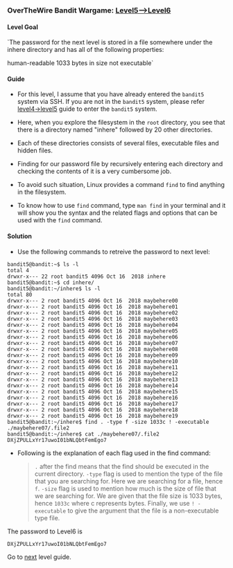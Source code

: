 ### OverTheWire Bandit Wargame: [Level5-->Level6](https://overthewire.org/wargames/bandit/bandit6.html)

#### Level Goal

`The password for the next level is stored in a file somewhere under the inhere directory and has all of the following properties:

human-readable
1033 bytes in size
not executable`

#### Guide

* For this level, I assume that you have already entered the `bandit5` system via SSH. If you are not in the `bandit5` system, please refer [level4->level5]() guide to enter the `bandit5` system.

* Here, when you explore the filesystem in the `root` directory, you see that there is a directory named "inhere" followed by 20 other directories.

* Each of these directories consists of several files, executable files and hidden files.

* Finding for our password file by recursively entering each directory and checking the contents of it is a very cumbersome job.

* To avoid such situation, Linux provides a command `find` to find anything in the filesystem.

* To know how to use `find` command, type `man find` in your terminal and it will show you the syntax and the related flags and options that can be used with the `find` command.

#### Solution

* Use the following commands to retreive the password to next level:

```shell
bandit5@bandit:~$ ls -l
total 4
drwxr-x--- 22 root bandit5 4096 Oct 16  2018 inhere
bandit5@bandit:~$ cd inhere/
bandit5@bandit:~/inhere$ ls -l
total 80
drwxr-x--- 2 root bandit5 4096 Oct 16  2018 maybehere00
drwxr-x--- 2 root bandit5 4096 Oct 16  2018 maybehere01
drwxr-x--- 2 root bandit5 4096 Oct 16  2018 maybehere02
drwxr-x--- 2 root bandit5 4096 Oct 16  2018 maybehere03
drwxr-x--- 2 root bandit5 4096 Oct 16  2018 maybehere04
drwxr-x--- 2 root bandit5 4096 Oct 16  2018 maybehere05
drwxr-x--- 2 root bandit5 4096 Oct 16  2018 maybehere06
drwxr-x--- 2 root bandit5 4096 Oct 16  2018 maybehere07
drwxr-x--- 2 root bandit5 4096 Oct 16  2018 maybehere08
drwxr-x--- 2 root bandit5 4096 Oct 16  2018 maybehere09
drwxr-x--- 2 root bandit5 4096 Oct 16  2018 maybehere10
drwxr-x--- 2 root bandit5 4096 Oct 16  2018 maybehere11
drwxr-x--- 2 root bandit5 4096 Oct 16  2018 maybehere12
drwxr-x--- 2 root bandit5 4096 Oct 16  2018 maybehere13
drwxr-x--- 2 root bandit5 4096 Oct 16  2018 maybehere14
drwxr-x--- 2 root bandit5 4096 Oct 16  2018 maybehere15
drwxr-x--- 2 root bandit5 4096 Oct 16  2018 maybehere16
drwxr-x--- 2 root bandit5 4096 Oct 16  2018 maybehere17
drwxr-x--- 2 root bandit5 4096 Oct 16  2018 maybehere18
drwxr-x--- 2 root bandit5 4096 Oct 16  2018 maybehere19
bandit5@bandit:~/inhere$ find . -type f -size 1033c ! -executable
./maybehere07/.file2
bandit5@bandit:~/inhere$ cat ./maybehere07/.file2
DXjZPULLxYr17uwoI01bNLQbtFemEgo7
```
* Following is the explanation of each flag used in the find command:
    > `.` after the find means that the find should be executed in the current directory.
    > `-type` flag is used to mention the type of the file that you are searching for. Here we are searching for a file, hence `f`.
    > `-size` flag is used to mention how much is the size of file that we are searching for. We are given that the file size is 1033 bytes, hence `1033c` where c represents bytes.
    > Finally, we use `! -executable` to give the argument that the file is a non-executable type file.

The password to Level6 is
```shell
DXjZPULLxYr17uwoI01bNLQbtFemEgo7
```

Go to [next]() level guide.